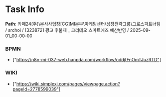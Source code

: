 # Task Info

**Path:** 카페24(주)\본사사업장\[CG]MI본부\마케팅센터\성장전략그룹\그로스파트너팀 / srchoi / [323872] 광고 후불제 _ 크리테오 스마트애즈 예산반영 / 2025-09-01_00-00-00

### BPMN
- ["https://n8n-mi-037-web.hanpda.com/workflow/oddjtFnOmTJuzRTD"]

### WIKI
- ["https://wiki.simplexi.com/pages/viewpage.action?pageId=2778599039"]

